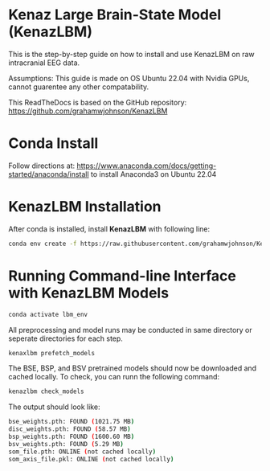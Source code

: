 # Kenaz Large Brain-State Model (KenazLBM)

This is the step-by-step guide on how to install and use KenazLBM on raw intracranial EEG data. 

Assumptions: This guide is made on OS Ubuntu 22.04 with Nvidia GPUs, cannot guarentee any other compatability. 

This ReadTheDocs is based on the GitHub repository: https://github.com/grahamwjohnson/KenazLBM

# Conda Install

Follow directions at: https://www.anaconda.com/docs/getting-started/anaconda/install to install Anaconda3 on Ubuntu 22.04

# KenazLBM Installation

After conda is installed, install **KenazLBM** with following line:

```bash
conda env create -f https://raw.githubusercontent.com/grahamwjohnson/KenazLBM/main/environment.yml
```

# Running Command-line Interface with KenazLBM Models
```bash
conda activate lbm_env
```

All preprocessing and model runs may be conducted in same directory or seperate directories for each step. 

```bash
kenaxlbm prefetch_models
```

The BSE, BSP, and BSV pretrained models should now be downloaded and cached locally. To check, you can runn the following command:

```bash
kenazlbm check_models
```

The output should look like:
```bash
bse_weights.pth: FOUND (1021.75 MB)
disc_weights.pth: FOUND (58.57 MB)
bsp_weights.pth: FOUND (1600.60 MB)
bsv_weights.pth: FOUND (5.29 MB)
som_file.pth: ONLINE (not cached locally)
som_axis_file.pkl: ONLINE (not cached locally)
```